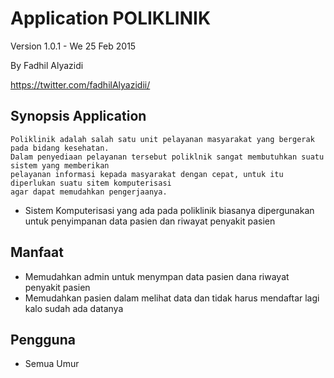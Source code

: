 Application POLIKLINIK
=====================

Version 1.0.1 - We 25 Feb 2015

By Fadhil Alyazidi

<https://twitter.com/fadhilAlyazidii/>


Synopsis Application
----------------------
	Poliklinik adalah salah satu unit pelayanan masyarakat yang bergerak  pada bidang kesehatan. 
	Dalam penyediaan pelayanan tersebut poliklnik sangat membutuhkan suatu sistem yang memberikan 
	pelayanan informasi kepada masyarakat dengan cepat, untuk itu diperlukan suatu sitem komputerisasi
	agar dapat memudahkan pengerjaanya.

*	Sistem Komputerisasi yang ada pada poliklinik biasanya dipergunakan untuk penyimpanan data
	pasien dan riwayat penyakit pasien


	
Manfaat
---------
*	Memudahkan admin untuk menympan data pasien dana riwayat penyakit pasien
*	Memudahkan pasien dalam melihat data dan tidak harus mendaftar lagi kalo    sudah ada datanya


	
Pengguna
----------
*	Semua Umur

